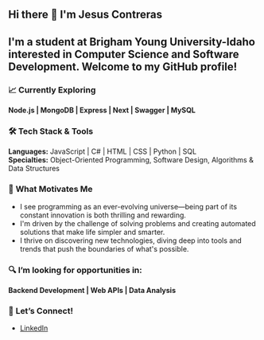 ## Hi there 👋 I'm Jesus Contreras

I'm a student at Brigham Young University-Idaho interested in Computer Science and Software Development. Welcome to my GitHub profile!
---

### 📈 **Currently Exploring**
**Node.js | MongoDB | Express | Next | Swagger | MySQL** 

### 🛠️ **Tech Stack & Tools**
**Languages:** JavaScript | C# | HTML | CSS | Python | SQL <br>
**Specialties:** Object-Oriented Programming, Software Design, Algorithms & Data Structures

### 🚀 **What Motivates Me** 
- I see programming as an ever-evolving universe—being part of its constant innovation is both thrilling and rewarding.
- I'm driven by the challenge of solving problems and creating automated solutions that make life simpler and smarter.
- I thrive on discovering new technologies, diving deep into tools and trends that push the boundaries of what's possible.

### 🔍 **I’m looking for opportunities in:**
**Backend Development | Web APIs | Data Analysis** 

### 🤝 **Let’s Connect!**
- [LinkedIn](https://www.linkedin.com/in/jes%C3%BAs-contreras-72178123a/)

